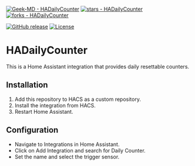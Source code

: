 [![Geek-MD - HADailyCounter](https://img.shields.io/static/v1?label=Geek-MD&message=HADailyCounter&color=blue&logo=github)](https://github.com/Geek-MD/HADailyCounter "Go to GitHub repo")
[![stars - HADailyCounter](https://img.shields.io/github/stars/Geek-MD/HADailyCounter?style=social)](https://github.com/Geek-MD/HADailyCounter)
[![forks - HADailyCounter](https://img.shields.io/github/forks/Geek-MD/HADailyCounter?style=social)](https://github.com/Geek-MD/HADailyCounter)

[![GitHub release](https://img.shields.io/github/release/Geek-MD/HADailyCounter?include_prereleases=&sort=semver&color=blue)](https://github.com/Geek-MD/HADailyCounter/releases/)
[![License](https://img.shields.io/badge/License-MIT-blue)](#license)

# HADailyCounter
This is a Home Assistant integration that provides daily resettable counters.

## Installation
1. Add this repository to HACS as a custom repository.
2. Install the integration from HACS.
3. Restart Home Assistant.

## Configuration
- Navigate to Integrations in Home Assistant.
- Click on Add Integration and search for Daily Counter.
- Set the name and select the trigger sensor.
